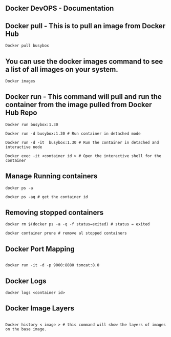 
## Docker DevOPS - Documentation 

## Docker pull - This is to pull an image from Docker Hub
```
Docker pull busybox 

```

## You can use the docker images command to see a list of all images on your system.

```
Docker images

```

## Docker run - This command will pull and run the container from the image pulled from Docker Hub Repo

```
Docker run busybox:1.30

Docker run -d busybox:1.30 # Run container in detached mode

Docker run -d -it  busybox:1.30 # Run the container in detached and interactive node

Docker exec -it <container id > # Open the interactive shell for the container
```

## Manage Running containers

```
docker ps -a

docker ps -aq # get the container id 

```
## Removing stopped containers

```
docker rm $(docker ps -a -q -f status=exited) # status = exited

docker container prune # remove al stopped containers

```

## Docker Port Mapping 

```

docker run -it -d -p 9000:8080 tomcat:8.0

```
## Docker Logs

```
docker logs <container id>

```

## Docker Image Layers 

```

Docker history < image > # this command will show the layers of images on the base image.

```
